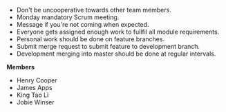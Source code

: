 * Don't be uncooperative towards other team members.
* Monday mandatory Scrum meeting.
* Message if you're not coming when expected.
* Everyone gets assigned enough work to fullfil all module requirements.
* Personal work should be done on feature branches.
* Submit merge request to submit feature to development branch.
* Development merging into master should be done at regular intervals.

**Members**

* Henry Cooper
* James Apps
* King Tao Li
* Jobie Winser
